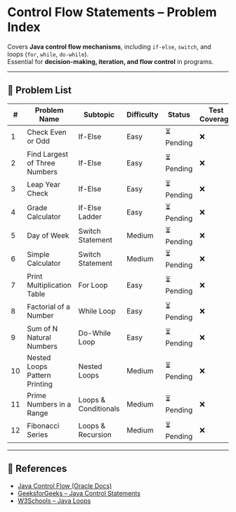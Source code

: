 # Control Flow Statements – Problem Index

Covers **Java control flow mechanisms**, including `if-else`, `switch`, and loops (`for`, `while`, `do-while`).  
Essential for **decision-making, iteration, and flow control** in programs.

---

## 📌 Problem List

| # | Problem Name | Subtopic | Difficulty | Status | Test Coverage |
|---|--------------|----------|------------|--------|---------------|
| 1 | Check Even or Odd | If-Else | Easy | ⏳ Pending | ❌ |
| 2 | Find Largest of Three Numbers | If-Else | Easy | ⏳ Pending | ❌ |
| 3 | Leap Year Check | If-Else | Easy | ⏳ Pending | ❌ |
| 4 | Grade Calculator | If-Else Ladder | Easy | ⏳ Pending | ❌ |
| 5 | Day of Week | Switch Statement | Medium | ⏳ Pending | ❌ |
| 6 | Simple Calculator | Switch Statement | Medium | ⏳ Pending | ❌ |
| 7 | Print Multiplication Table | For Loop | Easy | ⏳ Pending | ❌ |
| 8 | Factorial of a Number | While Loop | Easy | ⏳ Pending | ❌ |
| 9 | Sum of N Natural Numbers | Do-While Loop | Easy | ⏳ Pending | ❌ |
| 10 | Nested Loops Pattern Printing | Nested Loops | Medium | ⏳ Pending | ❌ |
| 11 | Prime Numbers in a Range | Loops & Conditionals | Medium | ⏳ Pending | ❌ |
| 12 | Fibonacci Series | Loops & Recursion | Medium | ⏳ Pending | ❌ |

---

## 🔗 References

- [Java Control Flow (Oracle Docs)](https://docs.oracle.com/javase/tutorial/java/nutsandbolts/flow.html)
- [GeeksforGeeks – Java Control Statements](https://www.geeksforgeeks.org/java-control-statements/)
- [W3Schools – Java Loops](https://www.w3schools.com/java/java_while_loop.asp)
